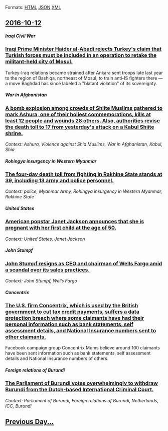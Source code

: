
Formats: [HTML](2016/10/12/index.html)  [JSON](2016/10/12/index.json)  [XML](2016/10/12/index.xml)  

## [2016-10-12](/news/2016/10/12/index.md)

##### Iraqi Civil War
### [Iraqi Prime Minister Haider al-Abadi rejects Turkey's claim that Turkish forces must be included in an operation to retake the militant-held city of Mosul. ](/news/2016/10/12/iraqi-prime-minister-haider-al-abadi-rejects-turkey-s-claim-that-turkish-forces-must-be-included-in-an-operation-to-retake-the-militant-held.md)
Turkey-Iraq relations became strained after Ankara sent troops late last year to the region of Bashiqa, northeast of Mosul, to train anti-IS fighters there — a move Baghdad has since labeled a &#034;blatant violation&#034; of its sovereignty.

##### War in Afghanistan
### [A bomb explosion among crowds of Shiite Muslims gathered to mark Ashura, one of their holiest commemorations, kills at least 12 people and wounds 28 others. Also, authorities revise the death toll to 17 from yesterday's attack on a Kabul Shiite shrine. ](/news/2016/10/12/a-bomb-explosion-among-crowds-of-shiite-muslims-gathered-to-mark-ashura-one-of-their-holiest-commemorations-kills-at-least-12-people-and-w.md)
_Context: Ashura, Violence against Shia Muslims, War in Afghanistan, Kabul, Shia_

##### Rohingya insurgency in Western Myanmar
### [The four-day death toll from fighting in Rakhine State stands at 39, including 13 army and police personnel. ](/news/2016/10/12/the-four-day-death-toll-from-fighting-in-rakhine-state-stands-at-39-including-13-army-and-police-personnel.md)
_Context: police, Myanmar Army, Rohingya insurgency in Western Myanmar, Rakhine State_

##### United States
### [American popstar Janet Jackson announces that she is pregnant with her first child at the age of 50. ](/news/2016/10/12/american-popstar-janet-jackson-announces-that-she-is-pregnant-with-her-first-child-at-the-age-of-50.md)
_Context: United States, Janet Jackson_

##### John Stumpf
### [John Stumpf resigns as CEO and chairman of Wells Fargo amid a scandal over its sales practices. ](/news/2016/10/12/john-stumpf-resigns-as-ceo-and-chairman-of-wells-fargo-amid-a-scandal-over-its-sales-practices.md)
_Context: John Stumpf, Wells Fargo_

##### Concentrix
### [The U.S. firm Concentrix, which is used by the British government to cut tax credit payments, suffers a data protection breach where some claimants have had their personal information such as bank statements, self assessment details, and National Insurance numbers sent to other claimants. ](/news/2016/10/12/the-u-s-firm-concentrix-which-is-used-by-the-british-government-to-cut-tax-credit-payments-suffers-a-data-protection-breach-where-some-cl.md)
Facebook campaign group Concentrix Mums believe around 100 claimants have been sent information such as bank statements, self assessment details and National Insurance numbers of others.

##### Foreign relations of Burundi
### [The Parliament of Burundi votes overwhelmingly to withdraw Burundi from the Dutch-based International Criminal Court. ](/news/2016/10/12/the-parliament-of-burundi-votes-overwhelmingly-to-withdraw-burundi-from-the-dutch-based-international-criminal-court.md)
_Context: Parliament of Burundi, Foreign relations of Burundi, Netherlands, ICC, Burundi_

## [Previous Day...](/news/2016/10/11/index.md)

